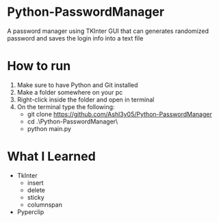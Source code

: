 ﻿# Python-PasswordManager
A password manager using TKInter GUI that can generates randomized password and saves the login info into a text file

# How to run
1. Make sure to have Python and Git installed
2. Make a folder somewhere on your pc
3. Right-click inside the folder and open in terminal
4. On the terminal type the following:
     - git clone https://github.com/Ashl3y05/Python-PasswordManager
     - cd .\Python-PasswordManager\
     - python main.py
  
# What I Learned
- TkInter
  - insert
  - delete
  - sticky
  - columnspan
- Pyperclip
